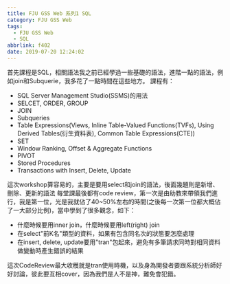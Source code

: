 ```yaml
---
title: FJU GSS Web 系列1 SQL
category: FJU GSS Web
tags:
  - FJU GSS Web
  - SQL
abbrlink: f402
date: 2019-07-20 12:24:02
---
```

首先課程是SQL，相關語法我之前已經學過一些基礎的語法，進階一點的語法，例如join和Subquerie，我多花了一點時間在這些地方。
課程有：
<!-- more -->
* SQL Server Management Studio(SSMS)的用法
* SELCET, ORDER, GROUP
* JOIN
* Subqueries
* Table Expressions(Views, Inline Table-Valued Functions(TVFs), Using Derived Tables(衍生資料表), Common Table Expressions(CTE))
* SET
* Window Ranking, Offset & Aggregate Functions
* PIVOT
* Stored Procedures
* Transactions with Insert, Delete, Update

這次workshop算容易的，主要是要用select和join的語法，後面幾題則是新增、刪除、更新的語法
每堂課最後都有code review，第一次是由助教來帶領我們進行，我是第一位，光是我就佔了40~50%左右的時間(之後每一次第一位都大概佔了一大部分比例)，當中學到了很多觀念，如下：
* 什麼時候要用inner join，什麼時候要用left(right) join
* 在select"前K名"類型的資料，如果有包含同名次的狀態要怎麼處理
* 在insert, delete, update要用"tran"包起來，避免有多筆請求同時對相同資料做變動時產生錯誤的結果

這次CodeReview最大收穫就是tran使用時機，以及身為開發者要跟系統分析師好好討論，彼此要互相cover，因為我們是人不是神，難免會犯錯。
